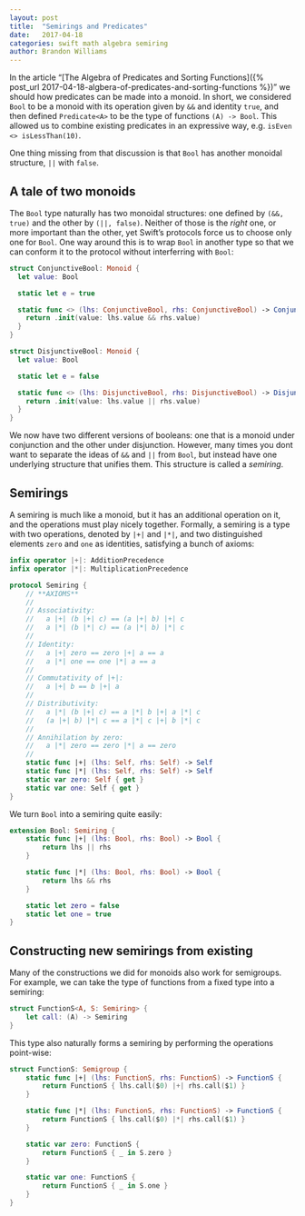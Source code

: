 ```yaml
---
layout: post
title:  "Semirings and Predicates"
date:   2017-04-18
categories: swift math algebra semiring
author: Brandon Williams
---
```


In the article “[The Algebra of Predicates and Sorting Functions]({% post_url 2017-04-18-algbera-of-predicates-and-sorting-functions %})” we should how predicates can be made into a monoid. In short, we considered `Bool` to be a monoid with its operation given by `&&` and identity `true`, and then defined `Predicate<A>` to be the type of functions `(A) -> Bool`. This allowed us to combine existing predicates in an expressive way, e.g. `isEven <> isLessThan(10)`.

One thing missing from that discussion is that `Bool` has another monoidal structure, `||` with `false`. 

## A tale of two monoids

The `Bool` type naturally has two monoidal structures: one defined by `(&&, true)` and the other by `(||, false)`. Neither of those is the _right_ one, or more important than the other, yet Swift’s protocols force us to choose only one for `Bool`. One way around this is to wrap `Bool` in another type so that we can conform it to the protocol without interferring with `Bool`:

```swift
struct ConjunctiveBool: Monoid {
  let value: Bool

  static let e = true

  static func <> (lhs: ConjunctiveBool, rhs: ConjunctiveBool) -> ConjunctiveBool {
  	return .init(value: lhs.value && rhs.value)
  }
}

struct DisjunctiveBool: Monoid {
  let value: Bool

  static let e = false

  static func <> (lhs: DisjunctiveBool, rhs: DisjunctiveBool) -> DisjunctiveBool {
  	return .init(value: lhs.value || rhs.value)
  }
}
```

We now have two different versions of booleans: one that is a monoid under conjunction and the other under disjunction. However, many times you dont want to separate the ideas of `&&` and `||` from `Bool`, but instead have one underlying structure that unifies them. This structure is called a _semiring_.

## Semirings

A semiring is much like a monoid, but it has an additional operation on it, and the operations must play nicely together. Formally, a semiring is a type with two operations, denoted by `|+|` and `|*|`, and two distinguished elements `zero` and `one` as identities, satisfying a bunch of axioms:

```swift
infix operator |+|: AdditionPrecedence
infix operator |*|: MultiplicationPrecedence

protocol Semiring {
	// **AXIOMS**
	//
	// Associativity:
	// 	 a |+| (b |+| c) == (a |+| b) |+| c
	// 	 a |*| (b |*| c) == (a |*| b) |*| c
	//
	// Identity:
	//   a |+| zero == zero |+| a == a
	//   a |*| one == one |*| a == a
	//
	// Commutativity of |+|:
	//   a |+| b == b |+| a
	//
	// Distributivity:
	//   a |*| (b |+| c) == a |*| b |+| a |*| c
	//   (a |+| b) |*| c == a |*| c |+| b |*| c
	//
	// Annihilation by zero:
	//   a |*| zero == zero |*| a == zero
	//
	static func |+| (lhs: Self, rhs: Self) -> Self
	static func |*| (lhs: Self, rhs: Self) -> Self
	static var zero: Self { get }
	static var one: Self { get }
}
```
 
We turn `Bool` into a semiring quite easily:

```swift
extension Bool: Semiring {
	static func |+| (lhs: Bool, rhs: Bool) -> Bool {
		return lhs || rhs
	}

	static func |*| (lhs: Bool, rhs: Bool) -> Bool {
		return lhs && rhs
	}

	static let zero = false
	static let one = true
}
```

## Constructing new semirings from existing

Many of the constructions we did for monoids also work for semigroups. For example, we can take the type of functions from a fixed type into a semiring:

```swift
struct FunctionS<A, S: Semiring> {
	let call: (A) -> Semiring
}
```

This type also naturally forms a semiring by performing the operations point-wise:

```swift
struct FunctionS: Semigroup {
	static func |+| (lhs: FunctionS, rhs: FunctionS) -> FunctionS {
		return FunctionS { lhs.call($0) |+| rhs.call($1) }
	}

	static func |*| (lhs: FunctionS, rhs: FunctionS) -> FunctionS {
		return FunctionS { lhs.call($0) |*| rhs.call($1) }
	}

	static var zero: FunctionS {
		return FunctionS { _ in S.zero }
	}

	static var one: FunctionS {
		return FunctionS { _ in S.one }
	}
}
```























